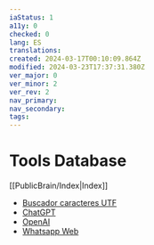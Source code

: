 ```yaml
---
iaStatus: 1
a11y: 0
checked: 0
lang: ES
translations: 
created: 2024-03-17T00:10:09.864Z
modified: 2024-03-23T17:37:31.380Z
ver_major: 0
ver_minor: 2
ver_rev: 2
nav_primary: 
nav_secondary: 
tags:
---
```

# Tools Database

[[PublicBrain/Index|Index]]

* [Buscador caracteres UTF](https://www.amp-what.com/unicode/search/square)
* [ChatGPT](https://chat.openai.com/)
* [OpenAI](https://openai.com/)
* [Whatsapp Web](https://web.whatsapp.com/)
